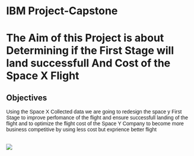 # IBM Project-Capstone
<h1>The Aim of this Project is about Determining if the First Stage will land successfull And Cost of the Space X Flight</h1>
<h2>Objectives</h2>
<p style="font-family:arial">Using the Space X Collected data we are going to redesign the space y First Stage to improve perfomance of the flight and ensure successfull landing of the flight and to optimize the flight cost of the Space Y Company to become more business competitive by using less cost but exprience better flight</p><br>
<img src="https://github.com/jiimmyelly/Project-Capstone/blob/main/imgs/spacex-MEW1f-yu2KI-unsplash.jpg">
